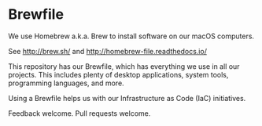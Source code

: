 # Brewfile

We use Homebrew a.k.a. Brew to install software on our macOS computers.

See http://brew.sh/ and http://homebrew-file.readthedocs.io/

This repository has our Brewfile, which has everything we use in all our projects. This includes plenty of desktop applications, system tools, programming languages, and more.

Using a Brewfile helps us with our Infrastructure as Code (IaC) initiatives.

Feedback welcome. Pull requests welcome.
